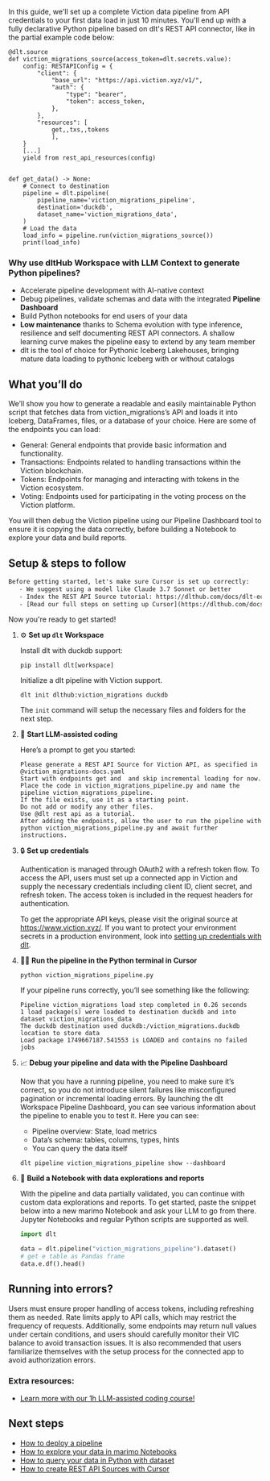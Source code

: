 In this guide, we'll set up a complete Viction data pipeline from API credentials to your first data load in just 10 minutes. You'll end up with a fully declarative Python pipeline based on dlt's REST API connector, like in the partial example code below:

```python-outcome
@dlt.source
def viction_migrations_source(access_token=dlt.secrets.value):
    config: RESTAPIConfig = {
        "client": {
            "base_url": "https://api.viction.xyz/v1/",
            "auth": {
                "type": "bearer",
                "token": access_token,
            },
        },
        "resources": [
            get,,txs,,tokens
            ],
    }
    [...]
    yield from rest_api_resources(config)


def get_data() -> None:
    # Connect to destination
    pipeline = dlt.pipeline(
        pipeline_name='viction_migrations_pipeline',
        destination='duckdb',
        dataset_name='viction_migrations_data', 
    )
    # Load the data
    load_info = pipeline.run(viction_migrations_source())
    print(load_info) 
```

### Why use dltHub Workspace with LLM Context to generate Python pipelines?

- Accelerate pipeline development with AI-native context
- Debug pipelines, validate schemas and data with the integrated **Pipeline Dashboard**
- Build Python notebooks for end users of your data
- **Low maintenance** thanks to Schema evolution with type inference, resilience and self documenting REST API connectors. A shallow learning curve makes the pipeline easy to extend by any team member
- dlt is the tool of choice for Pythonic Iceberg Lakehouses, bringing mature data loading to pythonic Iceberg with or without catalogs

## What you’ll do

We’ll show you how to generate a readable and easily maintainable Python script that fetches data from viction_migrations’s API and loads it into Iceberg, DataFrames, files, or a database of your choice. Here are some of the endpoints you can load:

- General: General endpoints that provide basic information and functionality.
- Transactions: Endpoints related to handling transactions within the Viction blockchain.
- Tokens: Endpoints for managing and interacting with tokens in the Viction ecosystem.
- Voting: Endpoints used for participating in the voting process on the Viction platform.

You will then debug the Viction pipeline using our Pipeline Dashboard tool to ensure it is copying the data correctly, before building a Notebook to explore your data and build reports.

## Setup & steps to follow

```default
Before getting started, let's make sure Cursor is set up correctly:
   - We suggest using a model like Claude 3.7 Sonnet or better
   - Index the REST API Source tutorial: https://dlthub.com/docs/dlt-ecosystem/verified-sources/rest_api/ and add it to context as **@dlt rest api**
   - [Read our full steps on setting up Cursor](https://dlthub.com/docs/dlt-ecosystem/llm-tooling/cursor-restapi#23-configuring-cursor-with-documentation)
```

Now you're ready to get started!

1. ⚙️ **Set up `dlt` Workspace**
    
    Install dlt with duckdb support:
    ```shell
    pip install dlt[workspace]
    ```

    Initialize a dlt pipeline with Viction support.
    ```shell
    dlt init dlthub:viction_migrations duckdb
    ```

    The `init` command will setup the necessary files and folders for the next step.
    
2. 🤠 **Start LLM-assisted coding**
    
    Here’s a prompt to get you started:
    
    ```prompt
    Please generate a REST API Source for Viction API, as specified in @viction_migrations-docs.yaml 
    Start with endpoints get and  and skip incremental loading for now. 
    Place the code in viction_migrations_pipeline.py and name the pipeline viction_migrations_pipeline. 
    If the file exists, use it as a starting point. 
    Do not add or modify any other files. 
    Use @dlt rest api as a tutorial. 
    After adding the endpoints, allow the user to run the pipeline with python viction_migrations_pipeline.py and await further instructions.
    ```

    
3. 🔒 **Set up credentials** 
    
    Authentication is managed through OAuth2 with a refresh token flow. To access the API, users must set up a connected app in Viction and supply the necessary credentials including client ID, client secret, and refresh token. The access token is included in the request headers for authentication.
    
    To get the appropriate API keys, please visit the original source at https://www.viction.xyz/.
    If you want to protect your environment secrets in a production environment, look into [setting up credentials with dlt](https://dlthub.com/docs/walkthroughs/add_credentials).
    
4. 🏃‍♀️ **Run the pipeline in the Python terminal in Cursor**
    
    ```shell
    python viction_migrations_pipeline.py
    ```
    
    If your pipeline runs correctly, you’ll see something like the following:
    
    ```shell
    Pipeline viction_migrations load step completed in 0.26 seconds
    1 load package(s) were loaded to destination duckdb and into dataset viction_migrations_data
    The duckdb destination used duckdb:/viction_migrations.duckdb location to store data
    Load package 1749667187.541553 is LOADED and contains no failed jobs
    ```
    
5. 📈 **Debug your pipeline and data with the Pipeline Dashboard**

    Now that you have a running pipeline, you need to make sure it’s correct, so you do not introduce silent failures like misconfigured pagination or incremental loading errors. By launching the dlt Workspace Pipeline Dashboard, you can see various information about the pipeline to enable you to test it. Here you can see:
    - Pipeline overview: State, load metrics
    - Data’s schema: tables, columns, types, hints
    - You can query the data itself
    
    ```shell
    dlt pipeline viction_migrations_pipeline show --dashboard
    ```
    
6. 🐍 **Build a Notebook with data explorations and reports**

    With the pipeline and data partially validated, you can continue with custom data explorations and reports. To get started, paste the snippet below into a new marimo Notebook and ask your LLM to go from there. Jupyter Notebooks and regular Python scripts are supported as well.

    
    ```python
    import dlt

   data = dlt.pipeline("viction_migrations_pipeline").dataset()
   # get e table as Pandas frame
   data.e.df().head()
    ```

## Running into errors?

Users must ensure proper handling of access tokens, including refreshing them as needed. Rate limits apply to API calls, which may restrict the frequency of requests. Additionally, some endpoints may return null values under certain conditions, and users should carefully monitor their VIC balance to avoid transaction issues. It is also recommended that users familiarize themselves with the setup process for the connected app to avoid authorization errors.

### Extra resources:

- [Learn more with our 1h LLM-assisted coding course!](https://www.youtube.com/watch?v=GGid70rnJuM)

## Next steps

- [How to deploy a pipeline](https://dlthub.com/docs/walkthroughs/deploy-a-pipeline)
- [How to explore your data in marimo Notebooks](https://dlthub.com/docs/general-usage/dataset-access/marimo)
- [How to query your data in Python with dataset](https://dlthub.com/docs/general-usage/dataset-access/dataset)
- [How to create REST API Sources with Cursor](https://dlthub.com/docs/dlt-ecosystem/llm-tooling/cursor-restapi)